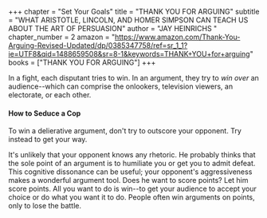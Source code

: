 +++
chapter = "Set Your Goals"
title = "THANK YOU FOR ARGUING"
subtitle = "WHAT ARISTOTLE, LINCOLN, AND HOMER SIMPSON CAN TEACH US ABOUT THE ART OF PERSUASION"
author = "JAY HEINRICHS "
chapter_number = 2
amazon = "https://www.amazon.com/Thank-You-Arguing-Revised-Updated/dp/0385347758/ref=sr_1_1?ie=UTF8&qid=1488659508&sr=8-1&keywords=THANK+YOU+for+arguing"
books = ["THANK YOU FOR ARGUING"]
+++

In a fight, each disputant tries to win. In an argument, they try to _win over_ an audience--which can comprise the onlookers, television viewers, an electorate, or each other.  

#### How to Seduce a Cop
To win a delierative argument, don't try to outscore your opponent. Try instead to get your way.  
  
It's unlikely that your opponent knows any rhetoric. He probably thinks that the sole point of an argument is to humiliate you or get you to admit defeat. This cognitive dissonance can be useful; your opponent's aggressiveness makes a wonderful argument tool. Does he want to score points? Let him score points. All you want to do is win--to get your audience to accept your choice or do what you want it to do. People often win arguments on points, only to lose the battle.  